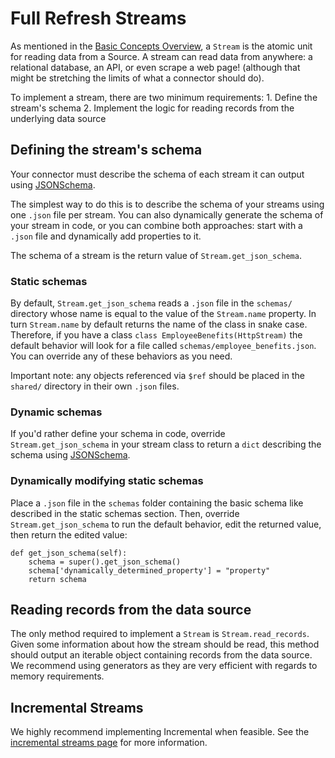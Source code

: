 # Full Refresh Streams

As mentioned in the [Basic Concepts Overview](basic-concepts.md), a `Stream` is the atomic unit for reading data from a Source. A stream can read data from anywhere: a relational database, an API, or even scrape a web page! (although that might be stretching the limits of what a connector should do).

To implement a stream, there are two minimum requirements: 1. Define the stream's schema 2. Implement the logic for reading records from the underlying data source

## Defining the stream's schema

Your connector must describe the schema of each stream it can output using [JSONSchema](https://json-schema.org).

The simplest way to do this is to describe the schema of your streams using one `.json` file per stream. You can also dynamically generate the schema of your stream in code, or you can combine both approaches: start with a `.json` file and dynamically add properties to it.

The schema of a stream is the return value of `Stream.get_json_schema`.

### Static schemas

By default, `Stream.get_json_schema` reads a `.json` file in the `schemas/` directory whose name is equal to the value of the `Stream.name` property. In turn `Stream.name` by default returns the name of the class in snake case. Therefore, if you have a class `class EmployeeBenefits(HttpStream)` the default behavior will look for a file called `schemas/employee_benefits.json`. You can override any of these behaviors as you need.

Important note: any objects referenced via `$ref` should be placed in the `shared/` directory in their own `.json` files.

### Dynamic schemas

If you'd rather define your schema in code, override `Stream.get_json_schema` in your stream class to return a `dict` describing the schema using [JSONSchema](https://json-schema.org).

### Dynamically modifying static schemas

Place a `.json` file in the `schemas` folder containing the basic schema like described in the static schemas section. Then, override `Stream.get_json_schema` to run the default behavior, edit the returned value, then return the edited value:

```
def get_json_schema(self):
    schema = super().get_json_schema()
    schema['dynamically_determined_property'] = "property"
    return schema
```

## Reading records from the data source

The only method required to implement a `Stream` is `Stream.read_records`. Given some information about how the stream should be read, this method should output an iterable object containing records from the data source. We recommend using generators as they are very efficient with regards to memory requirements.

## Incremental Streams

We highly recommend implementing Incremental when feasible. See the [incremental streams page](incremental-stream.md) for more information.
